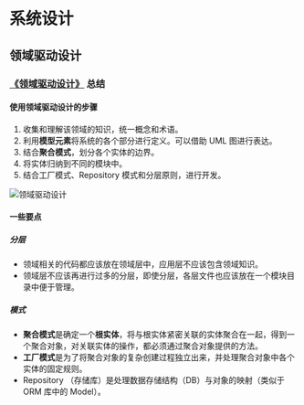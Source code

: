 # 系统设计

## 领域驱动设计

### [《领域驱动设计》](https://book.douban.com/subject/26819666/) 总结

#### 使用领域驱动设计的步骤

1. 收集和理解该领域的知识，统一概念和术语。
2. 利用**模型元素**将系统的各个部分进行定义。可以借助 UML 图进行表达。
3. 结合**聚合模式**，划分各个实体的边界。
4. 将实体归纳到不同的模块中。
5. 结合工厂模式、Repository 模式和分层原则，进行开发。

![领域驱动设计](http://qiniu.houserqu.com/%E9%A2%86%E5%9F%9F%E9%A9%B1%E5%8A%A8%E8%AE%BE%E8%AE%A1.jpeg)

#### 一些要点

##### 分层

- 领域相关的代码都应该放在领域层中，应用层不应该包含领域知识。
- 领域层不应该再进行过多的分层，即使分层，各层文件也应该放在一个模块目录中便于管理。

##### 模式

- **聚合模式**是确定一个**根实体**，将与根实体紧密关联的实体聚合在一起，得到一个聚合对象，对关联实体的操作，都必须通过聚合对象提供的方法。
- **工厂模式**是为了将聚合对象的复杂创建过程独立出来，并处理聚合对象中各个实体的固定规则。
- Repository （存储库）是处理数据存储结构（DB）与对象的映射（类似于 ORM 库中的 Model）。